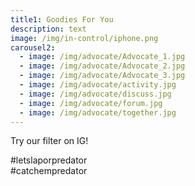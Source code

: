 ```yaml
---
title1: Goodies For You
description: text
image: /img/in-control/iphone.png
carousel2:
  - image: /img/advocate/Advocate_1.jpg
  - image: /img/advocate/Advocate_2.jpg
  - image: /img/advocate/Advocate_3.jpg
  - image: /img/advocate/activity.jpg
  - image: /img/advocate/discuss.jpg
  - image: /img/advocate/forum.jpg
  - image: /img/advocate/together.jpg
---
```


Try our filter on IG!

#letslaporpredator    
#catchempredator